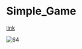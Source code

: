 # Simple_Game

<a href="https://supersmf.github.io/Simple_Game/">link</a>

![64](https://cloud.githubusercontent.com/assets/16192402/24937070/c9c5132e-1f36-11e7-8964-0d45b7bbce02.png)
